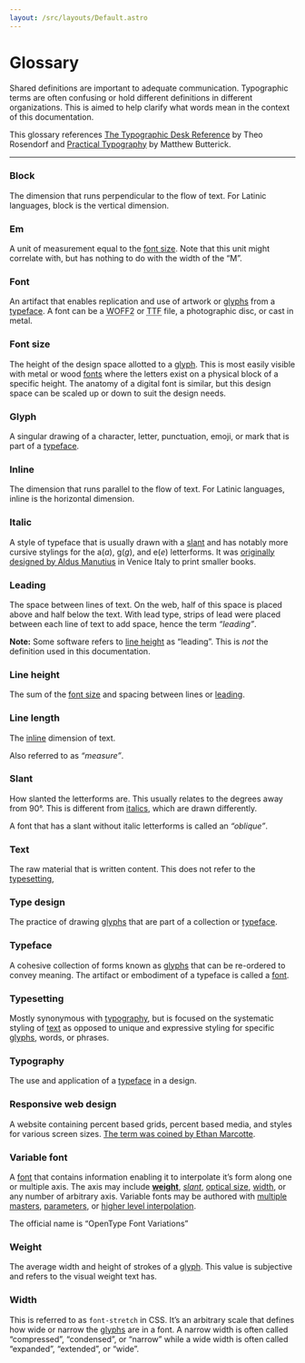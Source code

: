 ```yaml
---
layout: /src/layouts/Default.astro
---
```


# Glossary

Shared definitions are important to adequate communication. Typographic terms are often confusing or hold different definitions in different organizations. This is aimed to help clarify what words mean in the context of this documentation.

This glossary references [The Typographic Desk Reference](https://typedeskref.com/) by Theo Rosendorf and [Practical Typography](https://practicaltypography.com/) by Matthew Butterick.

---

### Block

The dimension that runs perpendicular to the flow of text. For Latinic languages, block is the vertical dimension.

### Em

A unit of measurement equal to the [font size](#font-size). Note that this unit might correlate with, but has nothing to do with the width of the “M”.

### Font

An artifact that enables replication and use of artwork or [glyphs](#glyph) from a [typeface](#typeface). A font can be a <abbr title="Web Open Font Format 2">WOFF2</abbr> or <abbr title="True Type Font">TTF</abbr> file, a photographic disc, or cast in metal.

### Font size

The height of the design space allotted to a [glyph](#glyph). This is most easily visible with metal or wood [fonts](#font) where the letters exist on a physical block of a specific height. The anatomy of a digital font is similar, but this design space can be scaled up or down to suit the design needs.

### Glyph

A singular drawing of a character, letter, punctuation, emoji, or mark that is part of a [typeface](#typeface).

### Inline

The dimension that runs parallel to the flow of text. For Latinic languages, inline is the horizontal dimension.

### Italic

A style of typeface that is usually drawn with a [slant](#slant) and has notably more cursive stylings for the a(_a_), g(_g_), and e(_e_) letterforms. It was [originally designed by Aldus Manutius](https://books.google.com/books?id=6sidSDlif48C&pg=PA287#v=onepage&q&f=false) in Venice Italy to print smaller books.

### Leading

The space between lines of text. On the web, half of this space is placed above and half below the text. With lead type, strips of lead were placed between each line of text to add space, hence the term _“leading”_. 

**Note:** Some software refers to [line height](#line-height) as “leading”. This is _not_ the definition used in this documentation.

### Line height

The sum of the [font size](#font-size) and spacing between lines or [leading](#leading).

### Line length

The [inline](#inline) dimension of text.

Also referred to as _“measure”_.

### Slant

How slanted the letterforms are. This usually relates to the degrees away from 90°. This is different from [italics](#italic), which are drawn differently.

A font that has a slant without italic letterforms is called an _“oblique”_.

### Text

The raw material that is written content. This does not refer to the [typesetting](#typesetting), 

### Type design

The practice of drawing [glyphs](#glyph) that are part of a collection or [typeface](#typeface).

### Typeface

A cohesive collection of forms known as [glyphs](#glyph) that can be re-ordered to convey meaning. The artifact or embodiment of a typeface is called a [font](#font).

### Typesetting

Mostly synonymous with [typography](#typography), but is focused on the systematic styling of [text](#text) as opposed to unique and expressive styling for specific [glyphs](#glyph), words, or phrases.

### Typography

The use and application of a [typeface](#typeface) in a design.

### Responsive web design

A website containing percent based grids, percent based media, and styles for various screen sizes. [The term was coined by Ethan Marcotte](https://alistapart.com/article/responsive-web-design/).

### Variable font

A [font](#font) that contains information enabling it to interpolate it’s form along one or multiple axis. The axis may include [**weight**](#weight), [_slant_](#oblique), [optical size](#optical-size), [width](#font-stretch), or any number of arbitrary axis. Variable fonts may be authored with [multiple masters](https://glyphsapp.com/learn/multiple-masters-part-1-setting-up-masters), [parameters](https://material.io/blog/roboto-flex), or [higher level interpolation](https://www.underware.nl/case-studies/hoi/).

The official name is “OpenType Font Variations”

### Weight

The average width and height of strokes of a [glyph](#glyph). This value is subjective and refers to the visual weight text has.

### Width

This is referred to as `font-stretch` in CSS. It’s an arbitrary scale that defines how wide or narrow the [glyphs](#glyph) are in a font. A narrow width is often called “compressed”, “condensed”, or “narrow” while a wide width is often called “expanded”, “extended”, or “wide”.